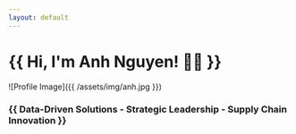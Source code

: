 ```yaml
---
layout: default
---
```


# {{ Hi, I'm Anh Nguyen! 👋🏼 }}

![Profile Image]({{ /assets/img/anh.jpg }})

### {{ Data-Driven Solutions - Strategic Leadership - Supply Chain Innovation }}
